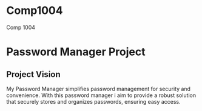 # Comp1004
Comp 1004

# Password Manager Project

## Project Vision

My Password Manager simplifies password management for security and convenience. With this password manager i aim to provide a robust solution that securely stores and organizes passwords, ensuring easy access.
